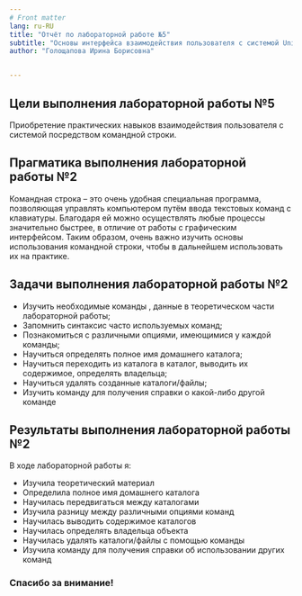 ```yaml
---
# Front matter
lang: ru-RU
title: "Отчёт по лабораторной работе №5"
subtitle: "Основы интерфейса взаимодействия пользователя с системой Unix на уровне командной строки"
author: "Голощапова Ирина Борисовна"


---
```



## Цели выполнения лабораторной работы №5

Приобретение практических навыков взаимодействия пользователя с системой посредством командной строки.



## Прагматика выполнения лабораторной работы №2

Командная строка – это очень удобная специальная программа, позволяющая управлять компьютером путём ввода текстовых команд с клавиатуры. Благодаря ей можно осуществлять любые процессы значительно быстрее, в отличие от работы с графическим интерфейсом. Таким образом, очень важно изучить основы использования командной строки, чтобы в дальнейшем использовать их на практике.




## Задачи выполнения лабораторной работы №2

 - Изучить необходимые команды , данные в теоретическом части лабораторной работы;
 - Запомнить синтаксис часто используемых команд;
 - Познакомиться с различными опциями, имеющимися у каждой команды;
 - Научиться определять полное имя домашнего каталога;
 - Научиться переходить из каталога в каталог, выводить их содержимое, определять владельца;
 - Научиться удалять созданные каталоги/файлы;
 - Изучить команду для получения справки о какой-либо другой команде



## Результаты выполнения лабораторной работы №2

В ходе лабораторной работы я:
 - Изучила теоретический материал
 - Определила полное имя домашнего каталога
 - Научилась передвигаться между каталогами
 - Изучила разницу между различными опциями команд
 - Научилась выводить содержимое каталогов
 - Научилась определять владельца объекта
 - Научилась удалять каталоги/файлы с помощью команды
 - Изучила команду для получения справки об использовании других команд






### Спасибо за внимание!

